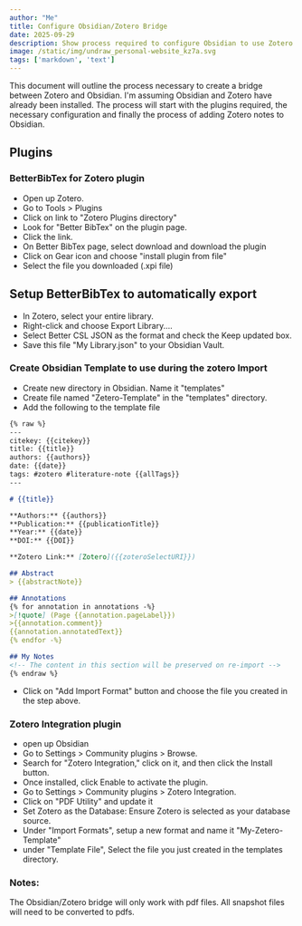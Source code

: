 ```yaml
---
author: "Me"
title: Configure Obsidian/Zotero Bridge
date: 2025-09-29
description: Show process required to configure Obsidian to use Zotero.  
image: /static/img/undraw_personal-website_kz7a.svg
tags: ['markdown', 'text']
---
```


 This document will outline the process necessary to create a bridge between Zotero and Obsidian.  I'm assuming 
 Obsidian and Zotero have already been installed. The process will start with the 
plugins required, the necessary configuration and finally the process of adding 
Zotero notes to Obsidian. 


 

## Plugins
### BetterBibTex for Zotero plugin
* Open up Zotero.
* Go to Tools > Plugins 
* Click on link to "Zotero Plugins directory"
* Look for "Better BibTex" on the plugin page.  
* Click the link.  
* On Better BibTex page, select download and download the plugin 
* Click on Gear icon and choose "install plugin from file"
* Select the file you downloaded (.xpi file)

## Setup BetterBibTex to automatically export
* In Zotero, select your entire library.
* Right-click and choose Export Library....
* Select Better CSL JSON as the format and check the Keep updated box.
* Save this file "My Library.json" to your Obsidian Vault. 

### Create Obsidian Template to use during the zotero Import
* Create new directory in Obsidian.  Name it "templates"
* Create file named "Zetero-Template" in the "templates" directory.
* Add the following to the template file
```Markdown Template File
{% raw %}
---
citekey: {{citekey}}
title: {{title}}
authors: {{authors}}
date: {{date}}
tags: #zotero #literature-note {{allTags}}
---

# {{title}}

**Authors:** {{authors}}
**Publication:** {{publicationTitle}}
**Year:** {{date}}
**DOI:** {{DOI}}

**Zotero Link:** [Zotero]({{zoteroSelectURI}})

## Abstract
> {{abstractNote}}

## Annotations
{% for annotation in annotations -%}
>[!quote] (Page {{annotation.pageLabel}})
>{{annotation.comment}}
{{annotation.annotatedText}}
{% endfor -%}

## My Notes
<!-- The content in this section will be preserved on re-import -->
{% endraw %}
```
* Click on "Add Import Format" button and choose the file you created in the step above. 



### Zotero Integration plugin 
* open up Obsidian
* Go to Settings > Community plugins > Browse. 
*  Search for "Zotero Integration," click on it, and then click the Install button. 
* Once installed, click Enable to activate the plugin.
* Go to Settings > Community plugins > Zotero Integration.
* Click on "PDF Utility" and update it
* Set Zotero as the Database: Ensure Zotero is selected as your database source.
* Under "Import Formats", setup a new format and name it "My-Zetero-Template"
* under "Template File", Select the file you just created in the templates directory. 

### Notes:
The Obsidian/Zotero bridge will only work with pdf files.  All snapshot files will need to be converted to pdfs. 
